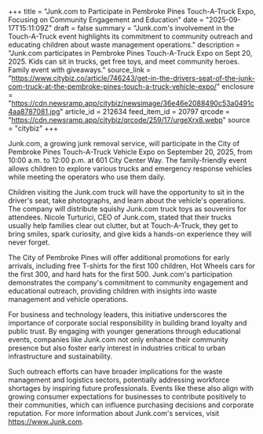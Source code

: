 +++
title = "Junk.com to Participate in Pembroke Pines Touch-A-Truck Expo, Focusing on Community Engagement and Education"
date = "2025-09-17T15:11:09Z"
draft = false
summary = "Junk.com's involvement in the Touch-A-Truck event highlights its commitment to community outreach and educating children about waste management operations."
description = "Junk.com participates in Pembroke Pines Touch-A-Truck Expo on Sept 20, 2025. Kids can sit in trucks, get free toys, and meet community heroes. Family event with giveaways."
source_link = "https://www.citybiz.co/article/746243/get-in-the-drivers-seat-of-the-junk-com-truck-at-the-pembroke-pines-touch-a-truck-vehicle-expo/"
enclosure = "https://cdn.newsramp.app/citybiz/newsimage/36e46e2088490c53a0491c4aa8787081.jpg"
article_id = 212634
feed_item_id = 20797
qrcode = "https://cdn.newsramp.app/citybiz/qrcode/259/17/urgeXrx8.webp"
source = "citybiz"
+++

<p>Junk.com, a growing junk removal service, will participate in the City of Pembroke Pines Touch-A-Truck Vehicle Expo on September 20, 2025, from 10:00 a.m. to 12:00 p.m. at 601 City Center Way. The family-friendly event allows children to explore various trucks and emergency response vehicles while meeting the operators who use them daily.</p><p>Children visiting the Junk.com truck will have the opportunity to sit in the driver's seat, take photographs, and learn about the vehicle's operations. The company will distribute squishy Junk.com truck toys as souvenirs for attendees. Nicole Turturici, CEO of Junk.com, stated that their trucks usually help families clear out clutter, but at Touch-A-Truck, they get to bring smiles, spark curiosity, and give kids a hands-on experience they will never forget.</p><p>The City of Pembroke Pines will offer additional promotions for early arrivals, including free T-shirts for the first 100 children, Hot Wheels cars for the first 300, and hard hats for the first 500. Junk.com's participation demonstrates the company's commitment to community engagement and educational outreach, providing children with insights into waste management and vehicle operations.</p><p>For business and technology leaders, this initiative underscores the importance of corporate social responsibility in building brand loyalty and public trust. By engaging with younger generations through educational events, companies like Junk.com not only enhance their community presence but also foster early interest in industries critical to urban infrastructure and sustainability.</p><p>Such outreach efforts can have broader implications for the waste management and logistics sectors, potentially addressing workforce shortages by inspiring future professionals. Events like these also align with growing consumer expectations for businesses to contribute positively to their communities, which can influence purchasing decisions and corporate reputation. For more information about Junk.com's services, visit <a href="https://www.Junk.com" rel="nofollow" target="_blank">https://www.Junk.com</a>.</p>